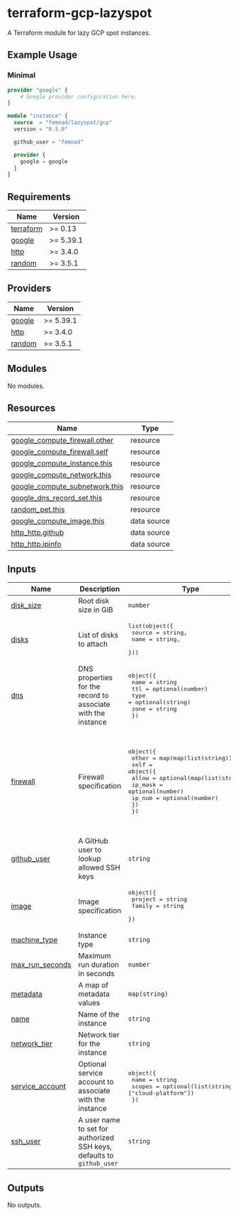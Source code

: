 # terraform-gcp-lazyspot

A Terraform module for lazy GCP spot instances.

## Example Usage

### Minimal

```terraform
provider "google" {
    # Google provider configuration here.
}

module "instance" {
  source  = "femnad/lazyspot/gcp"
  version = "0.5.0"

  github_user = "femnad"

  provider {
    google = google
  }
}
```

<!-- BEGIN_TF_DOCS -->
## Requirements

| Name | Version |
|------|---------|
| <a name="requirement_terraform"></a> [terraform](#requirement\_terraform) | >= 0.13 |
| <a name="requirement_google"></a> [google](#requirement\_google) | >= 5.39.1 |
| <a name="requirement_http"></a> [http](#requirement\_http) | >= 3.4.0 |
| <a name="requirement_random"></a> [random](#requirement\_random) | >= 3.5.1 |

## Providers

| Name | Version |
|------|---------|
| <a name="provider_google"></a> [google](#provider\_google) | >= 5.39.1 |
| <a name="provider_http"></a> [http](#provider\_http) | >= 3.4.0 |
| <a name="provider_random"></a> [random](#provider\_random) | >= 3.5.1 |

## Modules

No modules.

## Resources

| Name | Type |
|------|------|
| [google_compute_firewall.other](https://registry.terraform.io/providers/hashicorp/google/latest/docs/resources/compute_firewall) | resource |
| [google_compute_firewall.self](https://registry.terraform.io/providers/hashicorp/google/latest/docs/resources/compute_firewall) | resource |
| [google_compute_instance.this](https://registry.terraform.io/providers/hashicorp/google/latest/docs/resources/compute_instance) | resource |
| [google_compute_network.this](https://registry.terraform.io/providers/hashicorp/google/latest/docs/resources/compute_network) | resource |
| [google_compute_subnetwork.this](https://registry.terraform.io/providers/hashicorp/google/latest/docs/resources/compute_subnetwork) | resource |
| [google_dns_record_set.this](https://registry.terraform.io/providers/hashicorp/google/latest/docs/resources/dns_record_set) | resource |
| [random_pet.this](https://registry.terraform.io/providers/hashicorp/random/latest/docs/resources/pet) | resource |
| [google_compute_image.this](https://registry.terraform.io/providers/hashicorp/google/latest/docs/data-sources/compute_image) | data source |
| [http_http.github](https://registry.terraform.io/providers/hashicorp/http/latest/docs/data-sources/http) | data source |
| [http_http.ipinfo](https://registry.terraform.io/providers/hashicorp/http/latest/docs/data-sources/http) | data source |

## Inputs

| Name | Description | Type | Default | Required |
|------|-------------|------|---------|:--------:|
| <a name="input_disk_size"></a> [disk\_size](#input\_disk\_size) | Root disk size in GiB | `number` | `10` | no |
| <a name="input_disks"></a> [disks](#input\_disks) | List of disks to attach | <pre>list(object({<br>    source = string,<br>    name   = string,<br>  }))</pre> | `[]` | no |
| <a name="input_dns"></a> [dns](#input\_dns) | DNS properties for the record to associate with the instance | <pre>object({<br>    name = string<br>    ttl  = optional(number)<br>    type = optional(string)<br>    zone = string<br>  })</pre> | `null` | no |
| <a name="input_firewall"></a> [firewall](#input\_firewall) | Firewall specification | <pre>object({<br>    other = map(map(list(string)))<br>    self = object({<br>      allow   = optional(map(list(string)))<br>      ip_mask = optional(number)<br>      ip_num  = optional(number)<br>    })<br>  })</pre> | <pre>{<br>  "other": {},<br>  "self": {<br>    "allow": {<br>      "icmp": [<br>        ""<br>      ],<br>      "tcp": [<br>        "22"<br>      ]<br>    }<br>  }<br>}</pre> | no |
| <a name="input_github_user"></a> [github\_user](#input\_github\_user) | A GitHub user to lookup allowed SSH keys | `string` | n/a | yes |
| <a name="input_image"></a> [image](#input\_image) | Image specification | <pre>object({<br>    project = string<br>    family  = string<br>  })</pre> | <pre>{<br>  "family": "ubuntu-2404-lts-amd64",<br>  "project": "ubuntu-os-cloud"<br>}</pre> | no |
| <a name="input_machine_type"></a> [machine\_type](#input\_machine\_type) | Instance type | `string` | `"e2-micro"` | no |
| <a name="input_max_run_seconds"></a> [max\_run\_seconds](#input\_max\_run\_seconds) | Maximum run duration in seconds | `number` | `86400` | no |
| <a name="input_metadata"></a> [metadata](#input\_metadata) | A map of metadata values | `map(string)` | `{}` | no |
| <a name="input_name"></a> [name](#input\_name) | Name of the instance | `string` | `null` | no |
| <a name="input_network_tier"></a> [network\_tier](#input\_network\_tier) | Network tier for the instance | `string` | `"PREMIUM"` | no |
| <a name="input_service_account"></a> [service\_account](#input\_service\_account) | Optional service account to associate with the instance | <pre>object({<br>    name   = string<br>    scopes = optional(list(string), ["cloud-platform"])<br>  })</pre> | `null` | no |
| <a name="input_ssh_user"></a> [ssh\_user](#input\_ssh\_user) | A user name to set for authorized SSH keys, defaults to `github_user` | `string` | `""` | no |

## Outputs

No outputs.
<!-- END_TF_DOCS -->
